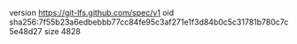 version https://git-lfs.github.com/spec/v1
oid sha256:7f55b23a6edbebbb77cc84fe95c3af271e1f3d84b0c5c31781b780c7c5e48d27
size 4828

